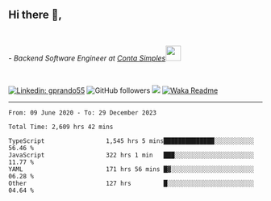 <h2>Hi there  👋,</h2> </br>

<p><em>- Backend Software Engineer at <a href="https://contasimples.com">Conta Simples</a><img src="https://media.giphy.com/media/WUlplcMpOCEmTGBtBW/giphy.gif" width="30"> 
</em></p></br>


[![Linkedin: gprando55](https://img.shields.io/badge/-gprando55-blue?style=flat-square&logo=Linkedin&logoColor=white&link=https://www.linkedin.com/in/prandogabriel/)](https://www.linkedin.com/in/prandogabriel)
![GitHub followers](https://img.shields.io/github/followers/prandogabriel?label=Follow&style=social)
![](https://visitor-badge.glitch.me/badge?page_id=prandogabriel.prandogabriel)
[![Waka Readme](https://github.com/prandogabriel/prandogabriel/actions/workflows/update-stats.yml.yml/badge.svg)](https://github.com/prandogabriel/prandogabriel/actions/workflows/update-stats.yml.yml)

---

<!--START_SECTION:waka-->

```golang
From: 09 June 2020 - To: 29 December 2023

Total Time: 2,609 hrs 42 mins

TypeScript                 1,545 hrs 5 mins██████████████░░░░░░░░░░░   56.46 %
JavaScript                 322 hrs 1 min   ███░░░░░░░░░░░░░░░░░░░░░░   11.77 %
YAML                       171 hrs 56 mins █▓░░░░░░░░░░░░░░░░░░░░░░░   06.28 %
Other                      127 hrs         █░░░░░░░░░░░░░░░░░░░░░░░░   04.64 %
```

<!--END_SECTION:waka-->
